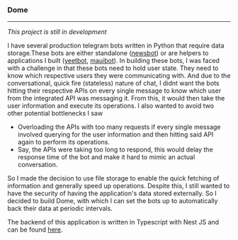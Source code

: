 ### Dome

---

_This project is still in development_

I have several production telegram bots written in Python that require data storage.These bots are either standalone ([newsbot](https://github.com/olamileke/politicalnewsbot "newsbot")) or are helpers to applications I built ([yeetbot](https://github.com/yeet-app/yeetbot "yeetbot"), [mauibot](https://github.com/maui-app/mauibot "mauibot")). In building these bots, I was faced with a challenge in that these bots need to hold user state. They need to know which respective users they were communicating with. And due to the conversational, quick fire (stateless) nature of chat, I didnt want the bots hitting their respective APIs on every single message to know which user from the integrated API was messaging it. From this, it would then take the user information and execute its operations. I also wanted to avoid two other potential bottlenecks I saw

- Overloading the APIs with too many requests if every single message involved querying for the user information and then hitting said API again to perform its operations.
- Say, the APIs were taking too long to respond, this would delay the response time of the bot and make it hard to mimic an actual conversation.

So I made the decision to use file storage to enable the quick fetching of information and generally speed up operations. Despite this, I still wanted to have the security of having the application's data stored externally. So I decided to build Dome, with which I can set the bots up to automatically back their data at periodic intervals.

The backend of this application is written in Typescript with Nest JS and can be found [here](https://github.com/usedome/zilch "here").
